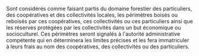 Sont considérés comme faisant partis du domaine
forestier des particuliers, des coopératives et des collectivités
locales, les périmètres boisés ou reboisés par ces coopératives, ces
collectivités ou ces particuliers ainsi que les réserves protégées par
les collectivités dans un but économique ou socioculturel.
Ces périmètres seront signalés à l'autorité administrative compétente
qui en déterminera les limites précises et les fera immatricu­ler à leurs
frais au nom des coopératives, des collectivités ou des particuliers.